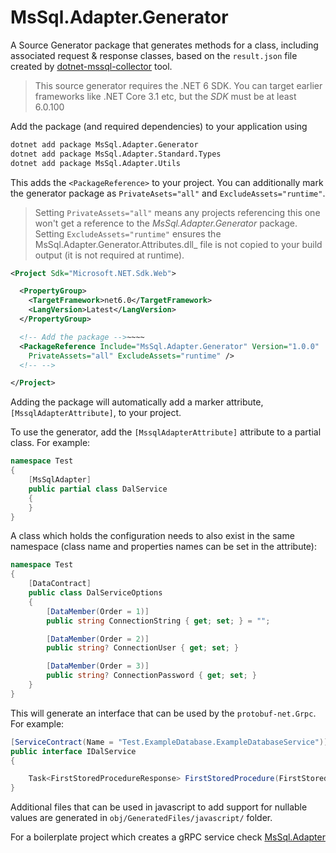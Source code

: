 # MsSql.Adapter.Generator

A Source Generator package that generates methods for a class, including associated request & response classes, based on the `result.json` file created by [dotnet-mssql-collector](https://github.com/LarnacaBeach/MsSql.Adapter/tree/main/src/MsSql.Adapter.Collector) tool.

> This source generator requires the .NET 6 SDK. You can target earlier frameworks like .NET Core 3.1 etc, but the _SDK_ must be at least 6.0.100

Add the package (and required dependencies) to your application using

```bash
dotnet add package MsSql.Adapter.Generator
dotnet add package MsSql.Adapter.Standard.Types
dotnet add package MsSql.Adapter.Utils
```

This adds the `<PackageReference>` to your project. You can additionally mark the generator package as `PrivateAsets="all"` and `ExcludeAssets="runtime"`.

> Setting `PrivateAssets="all"` means any projects referencing this one won't get a reference to the _MsSql.Adapter.Generator_ package. Setting `ExcludeAssets="runtime"` ensures the MsSql.Adapter.Generator.Attributes.dll_ file is not copied to your build output (it is not required at runtime).

```xml
<Project Sdk="Microsoft.NET.Sdk.Web">

  <PropertyGroup>
    <TargetFramework>net6.0</TargetFramework>
    <LangVersion>Latest</LangVersion>
  </PropertyGroup>

  <!-- Add the package -->~~~~
  <PackageReference Include="MsSql.Adapter.Generator" Version="1.0.0"
    PrivateAssets="all" ExcludeAssets="runtime" />
  <!-- -->

</Project>
```

Adding the package will automatically add a marker attribute, `[MssqlAdapterAttribute]`, to your project.

To use the generator, add the `[MssqlAdapterAttribute]` attribute to a partial class. For example:

```csharp
namespace Test
{
    [MsSqlAdapter]
    public partial class DalService
    {
    }
}
```

A class which holds the configuration needs to also exist in the same namespace (class name and properties names can be set in the attribute):
```csharp
namespace Test
{
    [DataContract]
    public class DalServiceOptions
    {
        [DataMember(Order = 1)]
        public string ConnectionString { get; set; } = "";

        [DataMember(Order = 2)]
        public string? ConnectionUser { get; set; }

        [DataMember(Order = 3)]
        public string? ConnectionPassword { get; set; }
    }
}
```

This will generate an interface that can be used by the `protobuf-net.Grpc`. For example:

```csharp
[ServiceContract(Name = "Test.ExampleDatabase.ExampleDatabaseService")]
public interface IDalService
{

    Task<FirstStoredProcedureResponse> FirstStoredProcedure(FirstStoredProcedureRequest req);
}
```
Additional files that can be used in javascript to add support for nullable values are generated in `obj/GeneratedFiles/javascript/` folder.

For a boilerplate project which creates a gRPC service check [MsSql.Adapter](https://github.com/LarnacaBeach/mssql.adapter/tree/main/examples/mssql.adapter)